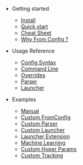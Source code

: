 <!-- docs/_sidebar.md -->

* Getting started

    * [Install](getting-started/install)
    * [Quick start](getting-started/quickstart)
    * [Cheat Sheet](getting-started/cheat-sheet)
    * [Why From Config ?](getting-started/why-from-config)

* Usage Reference

    * [Config Syntax](usage-reference/config-syntax)
    * [Command Line](usage-reference/command-line)
    * [Overrides](usage-reference/overrides)
    * [Parser](usage-reference/parser)
    * [Launcher](usage-reference/launcher)

* Examples

    * [Manual](examples/manual)
    * [Custom FromConfig](examples/custom-fromconfig)
    * [Custom Parser](examples/custom-parser)
    * [Custom Launcher](examples/custom-launcher)
    * [Launcher Extension](examples/launcher-extension)
    * [Machine Learning](examples/machine-learning)
    * [Custom Hyper Params](examples/custom-hparams)
    * [Custom Tracking](examples/custom-tracking)
